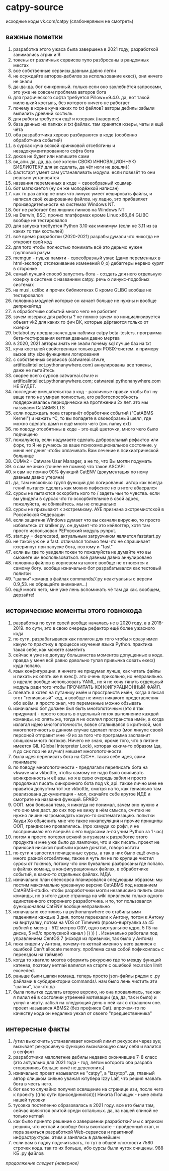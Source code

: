 # catpy-source
исходные коды vk.com/catpy (слабонервным не смотреть)

## важные пометки
1) разработка этого ужаса была завершена в 2021 году, разработкой занимались агрик и Я
2) токены от различных сервисов тупо разбросаны в рандомных местах
3) все собственные сервисы давным давно легли
4) не осуждайте авторов-дебилов за использование exec(), они ничего не знали
5) да-да-да. бот синхронный. только если оно захлебнётся запросами, это уже не совсем проблема авторов бота
6) для графического софта требуется Pillow==9.4.0. да, вот такой миленький костыль, без которого ничего не работает
7) почему в корне куча каких то txt файлов? авторы дебилы забыли выпилить древний костыль
8) для работы требуется ещё и юзеракк (наверное)
9) база данных на папках и txt файлах. там хранятся юзеры, чаты и ещё чёта
10) оба разработчика херово разбираются в коде (особенно обработчика событий)
11) в сурсах куча всякой кринжовой отсебятины и незадокументированного софта бота
12) доков не будет или напишите сами
13) вк_апи. да, да, да. всё хотели СВОЮ ИННОВАЦИОННУЮ БИБЛИОТЕКУ для вк сделать, да чёт ноги не дошли((
14) фастстарт умеет сам устанавливать модули. если повезёт то они реально установятся
15) названия переменных в коде = своеобразный кошмар
16) бот матюкается (ну он же молодёжкой написан)
17) как то раз автор не зная что линукс умеет кешировать файлы, и написал своё кеширование файлов. ну ладно, это прибавляет производительности на системах Windows NT.
18) бот не работает без лишних пинков на Windows NT
19) на Darwin, BSD, прочих платформах кроме Linux x86_64 GLIBC вообще не тестировался
20) для запуска требуется Python 3.10 как минимум (если не 3.11 из за каких то там костылей)
21) всё время разработки (2020-2021) разрабы думали что никогда не откроют свой код
22) для того чтобы полностью понимать всё это дерьмо нужен групповой разум
23) memgun - пушка памяти - своеобразный ужас (дамп переменных в html-экспорт, отслеживание изменений 0_о) дебаггеры нервно курят в сторонке
24) самый лучший способ запустить бота - создать для него отдельную юзерку в системе с названием catpy. речь о линукс-подобных системах
25) на musl, uclibc и прочих библиотеках C кроме GLIBC вообще не тестировался
26) половина модулей которые он качает больше не нужны и вообще депрекейтед
27) в обработчике событий много чего не работает
28) зачем юзеракк для работы ? не помню зачем но инициализируется объект vk2 для каких то фич ВК, которые дёргаются только от юзерки
29) betabot.py предназначен для паблика catpy beta-testers. программа бета-тестирования кетпая давным давно мертва
30) в 2020, 2021 авторы знать не знали почему sql лучше баз на txt
31) куча костылей свойственных только для POSIX-систем. к примеру вызов stty size функциями логирования
32) с собственных сервисов (catwareai.ctw.re, artificalintellect.pythonanywhere.com) аннулированы все токены, даже не пытайтесь
33) скорее всего сурсов catwareai.ctw.re и artificalintellect.pythonanywhere.com; catwareai.pythonanywhere.com НЕ БУДЕТ.
34) последние вмешательства в код - различные правки чтобы бот ну ваще типо не умирал полностью, его работоспособность поддерживалась периодически на протяжении 2х лет. это мы называем CatABMS LTS
35) если подождать пока стартанёт обработчик событий ("CatABMS Kernel") и нажать ^C, то вы попадете в своеобразный шелл, где можно сделать дамп и ещё много чего (см. папку exf)
36) по поводу отсебятины в коде - это ещё цветочки, много чего было подчищено
37) пожалуйста, если надумаете сделать добровольный рефактор или форк, то Я не ручаюсь за ваше психоэмоциональное состояние. у меня нет денег чтобы оплачивать Вам лечение в психиатрической больнице
38) CUMv2 - Catware User Manager, а не то, что Вы могли подумать
39) я сам не знаю (точнее не помню) что такое ASCAPI
40) я сам не помню 90% функций CatENV (документация по нему давным давно утеряна)
41) да, там несколько групп функций для логирования. автор как всегда гений пытался сделать как можно пафоснее но в итоге абасрался
42) сурсы не пытаются оскорбить кого то / задеть чьи то чувства. если вы увидели в сурсах что то оскорбительное в свой адрес, пожалуйста, не обижайтесь. мы не специально
43) сурсы не призывают к экстремизму. АУЕ признана экстремистской в Российской Федерации
44) если защитник Windows думает что вы скачали вирусню, то просто избавьтесь от sralker.py. он думает что это кейлоггер, хотя там просто использован PEPовский модуль pynput.
45) start.py = deprecated, актуальным загрузчиком является faststart.py
46) не такой уж он и fast. отличался только тем что не спрашивает юзеринпут при запуске бота, поэтому и "fast"
47) если вы где то увидели токен то пожалуйста не думайте что вы сможете им воспользоваться. всё давным давно аннулировано
48) половина файлов в корневом каталоге вообще не относятся к самому боту. вообще изначально бот разрабатывался как тестовый полигон
49) "шапки" команд в файлах commands/*/*.py неактуальны с версии 0.9_53. не обращайте внимания...(
50) ещё много чего, мне уже лень вспоминать чё там да как. вообщем, дерзайте!

## исторические моменты этого говнокода
1) разработка по сути своей вообще началась не в 2020 году, а в 2018-2019. по сути, это в свою очередь рефактор ещё более ужасного кода
2) по сути, разрабатывался как полигон для того чтобы я сразу имел какую то практику в процессе изучения языка Python. практика такая себе, как можете заметить
3) сейчас я уже не допущу большинства моментов допущенных в коде. правда у меня всё равно довольно тупая привычка совать exec() куда попало.
4) язык конфигурации. я ничего не придумал лучше, как читать файлы и пихать их опять же в exec(). это очень прикольно, но неправильно. в идеале вообще использовать YAML, но я не хочу тянуть отдельный модуль ради того чтобы ПРОЧИТАТЬ КОНФИГУРАЦИОННЫЙ ФАЙЛ.
5) плевать я хотел на путаницу имён и пространств имён, когда я писал этот "гениальный" код, я вообще не имел никакого представления обо всём. я просто знал, что переменные можно обзывать
6) изначально бот должен был быть многопоточным (это я так придумал) - просто совать в отдельный поток выполнение каждой команды. но опять же, тогда я не осилил пространства имён, а когда излагал идею многопоточности, вовсе сталкивался с критикой, мол многопоточность в данном случае сделает плохо (мол линупс своей персоной отправит мне -9 из за того что программа заспавнит слишком много потоков. Ничего не знаю, кроме того, что в питоне имеется GIL (Global Interpreter Lock), которая каким-то образом (да, я до сих пор не изучил) мешает многопоточности.
7) была идея переписать бота на C/C++. такая себе идея, сами понимаете
8) по поводу многопоточности - предлагали переписать бота на vkwave или vkbottle, чтобы самому не надо было осиливать асинхронность и её азы. но я в свою очередь забил и просто продолжил писать синхронного бота под vk_api. также лично мне не нравится допустим тот же vkbottle, смотря на то, как гениально там реализована документация - мол, скачайте себе крутое ИДЕ и смотрите на названия функций. БРАВО
9) ООП. моя больная тема, я никогда не понимал, зачем оно нужно и что оно мне даст. до сих пор не вижу в нём смысла, считаю не нужно лишне нагромождать какую-то систематизацию. попытки Хауди Хо обьяснить мне что такое инкапсуляция и прочие принципы ООП, грандиозно провалились. (про хамуди хо рофл, я не воспринимаю его всерьёз с его видосами а-ля учим Python за 1 час)
10) потом я просто потерял всякий энтузиазм к разработке этого продукта и мне уже было до лампочки, что и как писать. проект не приносил никакой прибыли кроме донатов, говоря кстати
11) по сути я запостил почищенные сурсы, а так в них было ещё очень много разной отсебятины, также я чуть ли не по крупице чистил сурсы от токенов, потому что они буквально разбросаны где попало. в файлах команд, в конфигурационных файлах, в обработчике событий, в каких-то отдельных файлах. МДА
12) изначально план опенсорса планировался следующим образом: мы постим максимально урезанную версию CatABMS под названием CatABMS-studio. чтобы разработчики могли независимо пилить свои команды, но в итоге даже страница на wiki привлекла только одного единственного стороннего разработчика. и то, тот пользовался функционалом CatENV вообще неправильно
13) изначально хостились на pythonanywhere со стабильными падениями каждые 3 дня. потом переехали к Антону, потом к Антону на виртуалку, потом на VDS от Timeweb (промо-виртуалка за 45 рублей в месяц - 512 метров ОЗУ, одно виртуальное ядро, 5 ГБ на диске, 5 мб/с пропускной канал ) ))  )) ) . Изначально работали под управлением CentOS 7 (исходя из привычки, так было у Антона)
14) пока сидели у Антона, почему-то кетпай именно у него валился с ошибкой Can't allocate memory. проблема сама собой пофиксилась с переездом на таймвеб
15) когда то хватило мозгов оформить рекурсию где то между функций катенва, поэтому кетпай валился на старте с ошибкой recursion limit exceeded.
16) раньше были шапки команд. теперь просто json-файлы рядом с .py файлами в субдиректории commands/. нам было лень чистить эти "шапки", так что да
17) была попытка сделать вторую версию, но она провалилась, так как я пилил её в состоянии утренней мотивации (да, да, так и было) и уснул к черту. забыл на следующий день о ней как о страшном сне. проект назывался ABMS2 (без префикса Cat). впрочем-то по качеству кода он недалеко уехал от своего "предшественника"


## интересные факты
1) /утил выключить устанавливает конский лимит рекурсии через sys; вызывает рекурсивную функцию вызывающую саму себя и валится в сегфолт
2) разработчики малолетние дебилы недавно окончившие 7-8 класс (это актуально для 2021 года - год, летом которого оба разраба сговорились больше ничё не девелопить)
3) изначально проект назывался не "catpy", а "izzytop". да, главный автор слишком сильно уважал ютубера Izzy Laif, что решил назвать бота в честь него.
4) бот как то случайно получил освящение на странице изи, после чего к проекту (((по сути присоединился))) Никита Полищук - ныне элита нашей тусовки
5) тусовка постепенно образовалась в 2021 году. все кто были там, сейчас являются элитой среди остальных. да, за нашей спиной не только кетпай
6) как было принято решение о завершении разработки? мы с агриком решили, что кетпай и вообще боты вконтакте - пройденный этап, и пора заняться разработкой Web-сервисов и практикой инфраструктуры. этим и занялись в дальнейшем
7) если вам в падлу подсчитывать, то тут в общей сложности 7580 строчек кода. так то их больше, ибо сурсы были чуток очищены. 988 КБ .py файлов

*продолжение следует (наверное)*
